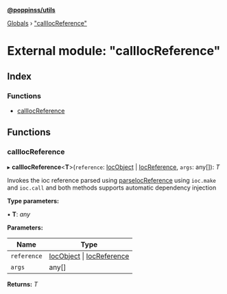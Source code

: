**[@poppinss/utils](../README.md)**

[Globals](../README.md) › ["callIocReference"](_calliocreference_.md)

# External module: "callIocReference"

## Index

### Functions

* [callIocReference](_calliocreference_.md#calliocreference)

## Functions

###  callIocReference

▸ **callIocReference**<**T**>(`reference`: [IocObject](_parseiocreference_.md#iocobject) | [IocReference](_parseiocreference_.md#iocreference), `args`: any[]): *T*

Invokes the ioc reference parsed using [parseIocReference](_parseiocreference_.md#parseiocreference) using `ioc.make`
and `ioc.call` and both methods supports automatic dependency injection

**Type parameters:**

▪ **T**: *any*

**Parameters:**

Name | Type |
------ | ------ |
`reference` | [IocObject](_parseiocreference_.md#iocobject) \| [IocReference](_parseiocreference_.md#iocreference) |
`args` | any[] |

**Returns:** *T*